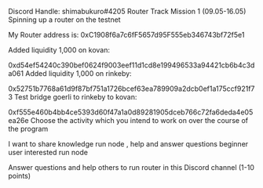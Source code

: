 Discord Handle: shimabukuro#4205
Router Track Mission 1 (09.05-16.05)
Spinning up a router on the testnet

My Router address is: 0xC1908f6a7c6fF5657d95F555eb346743bf72f5e1

Added liquidity 1,000 on kovan:

0xd54ef54240c390bef0624f9003eef11d1cd8e199496533a94421cb6b4c3da061
Added liquidity 1,000 on rinkeby:

0x52751b7768a61d9f87bf751a1726bcef63ea789909a2dcb0ef1a175ccf921f73
Test bridge goerli to rinkeby to kovan:

0xf555e460b4bb4ce5393d60f47a1a0d89281905dceb766c72fa6deda4e05ea26e
Choose the activity which you intend to work on over the course of the program

I want to share knowledge run node , help and answer questions beginner user interested run node

Answer questions and help others to run router in this Discord channel (1-10 points)
